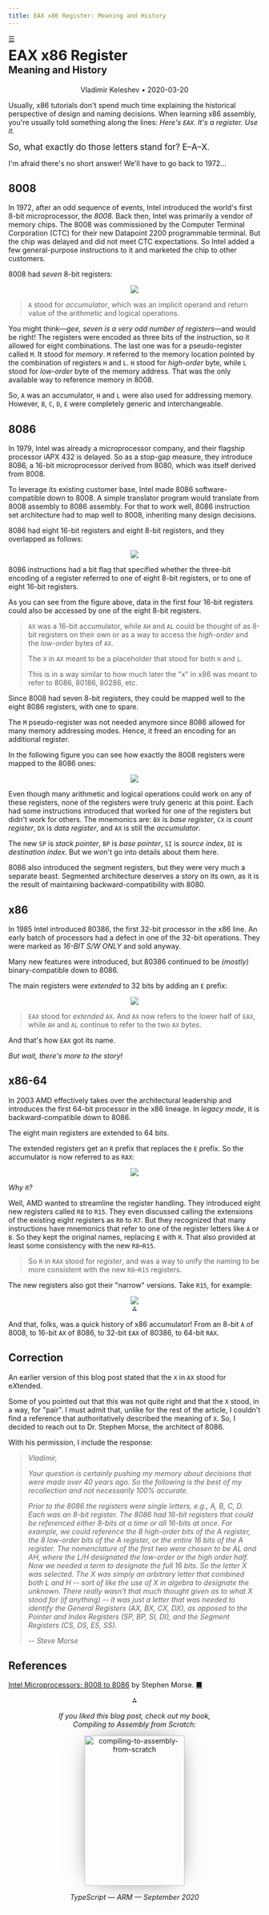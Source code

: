 ```yaml
---
title: EAX x86 Register: Meaning and History
---
```



<style> #home { position:absolute; line-height: inherit; } </style>

<span id=home><a title=Home href=/>☰</a></span>

<h1>
EAX x86 Register<br/><small><small>Meaning and History</small></small></h1>

<center>Vladimir Keleshev • 2020-03-20</center>

Usually, x86 tutorials
don't spend much time explaining
the historical perspective of design and naming decisions.
When learning x86 assembly,
you're usually told something along the lines:
*Here's `EAX`. It's a register. Use it.*

<big>So, what exactly do those letters stand for? E–A–X.      </big>

I'm afraid there's no short answer!
We'll have to go back to 1972…

## 8008

In 1972, after an odd sequence of events,
Intel introduced the world's first 8-bit microprocessor,
the *8008*.
Back then, Intel was primarily a vendor of memory chips.
The 8008 was commissioned by the Computer Terminal Corporation (CTC)
for their new Datapoint 2200 programmable terminal.
But the chip was delayed and did not meet CTC expectations.
So Intel added a few general-purpose instructions to it
and marketed the chip to other customers.

8008 had *seven* 8-bit registers:

<center><img src=8008.svg></center>

> `A` stood for *accumulator*, which was an implicit
> operand and return value of the arithmetic and logical operations.

You might think—*gee, seven is a very odd number of registers*—and
would be right!
The registers were encoded as three bits of the instruction,
so it allowed for eight combinations.
The last one was for a pseudo-register called `M`.
It stood for *memory*.
`M` referred to the memory location
pointed by the combination of registers `H` and `L`.
`H` stood for *high-order* byte, while `L` stood for
*low-order* byte of the memory address.
That was the only available way to reference memory in 8008.

So, `A` was an accumulator, `H` and `L` were also used for
addressing memory. However, `B`, `C`, `D`, `E` were
completely generic and interchangeable.

## 8086

In 1979, Intel was already a microprocessor company,
and their flagship processor iAPX 432 is delayed.
So as a stop-gap measure, they introduce 8086,
a 16-bit microprocessor
derived from 8080, which was itself derived from 8008.

To leverage its existing customer base, Intel made 8086
software-compatible down to 8008.
A simple translator program would translate
from 8008 assembly to 8086 assembly.
For that to work well, 8086 instruction set architecture
had to map well to 8008, inheriting many design decisions.

8086 had eight 16-bit registers and eight 8-bit registers,
and they overlapped as follows:

<center><img src=8086.svg></center>

8086 instructions had a bit flag that specified
whether the three-bit encoding of a register
referred to one of eight 8-bit registers,
or to one of eight 16-bit registers.

As you can see from the figure above,
data in the first four 16-bit registers could
also be accessed by one of the eight 8-bit registers.

> `AX` was a 16-bit accumulator, while `AH` and `AL`
> could be thought of as 8-bit registers on their own
> or as a way to access the *high-order* and the *low-order*
> bytes of `AX`.
>
> The `X` in `AX` meant to be a placeholder that stood for both
> `H` and `L`.
>
> This is in a way similar to how much later
> the "x" in x86 was meant to refer to 8086, 80186, 80286, etc.

Since 8008 had seven 8-bit registers,
they could be mapped well to the eight 8086 registers,
with one to spare.

The `M` pseudo-register was not needed anymore
since 8086 allowed for many memory addressing modes.
Hence, it freed an encoding for an additional register.

In the following figure you can see how exactly
the 8008 registers were mapped to the 8086 ones:

<center><img src=8008vs8086.svg></center>


<!--center><img src=ax.svg></center-->

Even though many arithmetic and logical operations
could work on any of these registers,
none of the registers were truly generic at this point.
Each had some instructions introduced that worked for
one of the registers but didn't work for others.
The mnemonics are: `BX` is *base register*,
`CX` is *count register*, `DX` is *data register*,
and `AX` is still the *accumulator*.

The new
`SP` is *stack pointer*, `BP` is *base pointer*,
`SI` is *source index*, `DI` is *destination index*.
But we won't go into details about them here.

8086 also introduced the segment registers, but they
were very much a separate beast.
Segmented architecture deserves a story on its own,
as it is the result of maintaining backward-compatibility
with 8080.

<!--*It's 1979, and by all accounts, 8086 instruction set
architecture is already a mess.*-->

<!--em>
To sum up, `AX` is the 16 bit accumulator,
which lower byte can be accessed as `AL`, and higher byte—as `AH`.
</em-->

## x86

In 1985 Intel introduced 80386, the first 32-bit processor
in the x86 line.
An early batch of processors had a defect
in one of the 32-bit operations.
They were marked as *16-BIT S/W ONLY* and sold anyway.

Many new features were introduced, but 80386
continued to be *(mostly)* binary-compatible down to 8086.

The main registers were *extended* to 32 bits by
adding an `E` prefix:

<center><img src=eax.svg></center>


> `EAX` stood for *extended* `AX`.
> And `AX` now refers to the lower half of `EAX`,
> while `AH` and `AL` continue to refer to the two `AX` bytes.

And that's how `EAX` got its name.

*But wait, there's more to the story!*


## x86-64

In 2003 AMD effectively takes over the architectural leadership
and introduces
the first 64-bit processor in the x86 lineage.
In *legacy mode*, it is backward-compatible down to 8086.

The eight main registers are extended to 64 bits.

The extended registers get an `R` prefix that replaces
the `E` prefix. So the accumulator is now referred to as `RAX`:

<center><img src=rax.svg></center>


*Why `R`?*

Well, AMD wanted to streamline the register handling.
They introduced eight new registers called `R8` to `R15`.
They even discussed calling the extensions of the
existing eight registers as `R0` to `R7`.
But they recognized that many instructions
have mnemonics that refer to one of the register
letters like `A` or `B`.
So they kept the
original names, replacing `E` with `R`.
That also provided at least some
consistency with the new `R8`–`R15`.

> So `R` in `RAX` stood for *register*, and was a way to unify
> the naming to be more consistent with the new `R8`–`R15` registers.

The new registers also got their "narrow" versions.
Take `R15`, for example:

<center><img src=r15.svg></center>

<center>⁂</center>

And that, folks, was a quick history of x86 accumulator!
From an 8-bit `A` of 8008, to 16-bit `AX` of 8086,
to 32-bit `EAX` of 80386, to 64-bit `RAX`.

[MORSE]: https://stevemorse.org/8086history/8086history.pdf

## Correction

An earlier version of this blog post stated that the `X` in `AX` stood
for e*X*tended.

Some of you pointed out that this was not quite right
and that the `X` stood, in a way, for "pair". I must admit that,
unlike for the rest of the article, I couldn't find a reference that
authoritatively described the meaning of `X`. So, I decided to reach
out to Dr. Stephen Morse, the architect of 8086.

With his permission, I include the response:

> *Vladimir,*
>
> *Your question is certainly pushing my memory about decisions that were
> made over 40 years ago.  So the following is the best of my recollection
> and not necessarily 100% accurate.*
>
> *Prior to the 8086 the registers were single letters, e.g., A, B, C, D.
> Each was an 8-bit register.   The 8086 had 16-bit registers that could
> be referenced either 8-bits at a time or all 16-bits at once. For
> example, we could reference the 8 high-order bits of the A register, the
> 8 low-order bits of the A register, or the entire 16 bits of the A
> register.  The nomenclature of the first two were chosen to be AL and
> AH, where the L/H designated the low-order or the high order half.  Now
> we needed a term to designate the full 16 bits.  So the letter X was
> selected.  The X was simply an arbitrary letter that combined both L and
> H -- sort of like the use of X in algebra to designate the unknown.
> There really wasn't that much thought given as to what X stood for (if
> anything) -- it was just a letter that was needed to identify the
> General Registers (AX, BX, CX, DX), as opposed to the Pointer and Index
> Registers (SP, BP, SI, DI), and the Segment Registers (CS, DS, ES, SS).*
>
> *-- Steve Morse*

## References

[Intel Microprocessors: 8008 to 8086][MORSE]
by Stephen Morse. [&#9632;](/ "Home")








<style> #home { position: absolute; line-height: inherit; } #cover { box-shadow: 0px 0px 46px -23px; } #excerpt { box-shadow: black 0 0 46px -23px; } #excerpt:hover { border-bottom: 0 !important; }</style>

<center> ⁂ </center>

<center>
<p><em>If you liked this blog post, check out my book,<br/>Compiling to Assembly from Scratch:</em></p>
<a id=excerpt href=/compiling-to-assembly-from-scratch><img id=excerpt alt=compiling-to-assembly-from-scratch src=/compiling-to-assembly-from-scratch.jpg width=200 height=300 /></a>
<p><em>TypeScript — ARM — September 2020</em></p>
</center>


<center><br/><br/>  </center>

